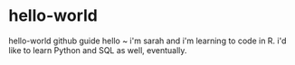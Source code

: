 # hello-world
hello-world github guide
hello ~ i'm sarah and i'm learning to code in R.  i'd like to learn Python and SQL as well, eventually.
